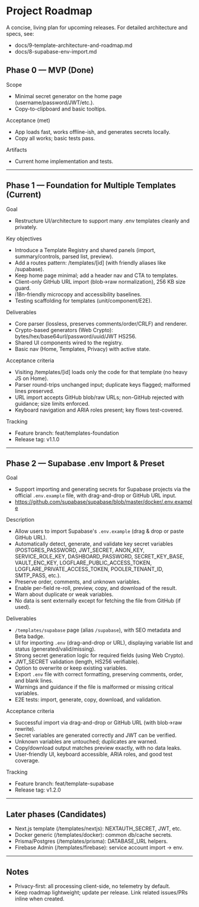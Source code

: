# Project Roadmap

A concise, living plan for upcoming releases. For detailed architecture and specs, see:
- docs/9-template-architecture-and-roadmap.md
- docs/8-supabase-env-import.md



## Phase 0 — MVP (Done)
Scope
- Minimal secret generator on the home page (username/password/JWT/etc.).
- Copy-to-clipboard and basic tooltips.

Acceptance (met)
- App loads fast, works offline-ish, and generates secrets locally.
- Copy all works; basic tests pass.

Artifacts
- Current home implementation and tests.

---

## Phase 1 — Foundation for Multiple Templates (Current)
Goal
- Restructure UI/architecture to support many .env templates cleanly and privately.

Key objectives
- Introduce a Template Registry and shared panels (import, summary/controls, parsed list, preview).
- Add a routes pattern: /templates/[id] (with friendly aliases like /supabase).
- Keep home page minimal; add a header nav and CTA to templates.
- Client-only GitHub URL import (blob→raw normalization), 256 KB size guard.
- i18n-friendly microcopy and accessibility baselines.
- Testing scaffolding for templates (unit/component/E2E).

Deliverables
- Core parser (lossless, preserves comments/order/CRLF) and renderer.
- Crypto-based generators (Web Crypto): bytes/hex/base64url/password/uuid/JWT HS256.
- Shared UI components wired to the registry.
- Basic nav (Home, Templates, Privacy) with active state.

Acceptance criteria
- Visiting /templates/[id] loads only the code for that template (no heavy JS on Home).
- Parser round-trips unchanged input; duplicate keys flagged; malformed lines preserved.
- URL import accepts GitHub blob/raw URLs; non-GitHub rejected with guidance; size limits enforced.
- Keyboard navigation and ARIA roles present; key flows test-covered.

Tracking
- Feature branch: feat/templates-foundation
- Release tag: v1.1.0

---

## Phase 2 — Supabase .env Import & Preset

Goal
- Support importing and generating secrets for Supabase projects via the official `.env.example` file, with drag-and-drop or GitHub URL input.
- https://github.com/supabase/supabase/blob/master/docker/.env.example

Description
- Allow users to import Supabase's `.env.example` (drag & drop or paste GitHub URL).
- Automatically detect, generate, and validate key secret variables (POSTGRES_PASSWORD, JWT_SECRET, ANON_KEY, SERVICE_ROLE_KEY, DASHBOARD_PASSWORD, SECRET_KEY_BASE, VAULT_ENC_KEY, LOGFLARE_PUBLIC_ACCESS_TOKEN, LOGFLARE_PRIVATE_ACCESS_TOKEN, POOLER_TENANT_ID, SMTP_PASS, etc.).
- Preserve order, comments, and unknown variables.
- Enable per-field re-roll, preview, copy, and download of the result.
- Warn about duplicate or weak variables.
- No data is sent externally except for fetching the file from GitHub (if used).

Deliverables
- `/templates/supabase` page (alias `/supabase`), with SEO metadata and Beta badge.
- UI for importing `.env` (drag-and-drop or URL), displaying variable list and status (generated/valid/missing).
- Strong secret generation logic for required fields (using Web Crypto).
- JWT_SECRET validation (length, HS256 verifiable).
- Option to overwrite or keep existing variables.
- Export `.env` file with correct formatting, preserving comments, order, and blank lines.
- Warnings and guidance if the file is malformed or missing critical variables.
- E2E tests: import, generate, copy, download, and validation.

Acceptance criteria
- Successful import via drag-and-drop or GitHub URL (with blob→raw rewrite).
- Secret variables are generated correctly and JWT can be verified.
- Unknown variables are untouched; duplicates are warned.
- Copy/download output matches preview exactly, with no data leaks.
- User-friendly UI, keyboard accessible, ARIA roles, and good test coverage.

Tracking
- Feature branch: feat/template-supabase
- Release tag: v1.2.0


---


## Later phases (Candidates)
- Next.js template (/templates/nextjs): NEXTAUTH_SECRET, JWT, etc.
- Docker generic (/templates/docker): common db/cache secrets.
- Prisma/Postgres (/templates/prisma): DATABASE_URL helpers.
- Firebase Admin (/templates/firebase): service account import → env.

---

## Notes
- Privacy-first: all processing client-side, no telemetry by default.
- Keep roadmap lightweight; update per release. Link related issues/PRs inline when created.
